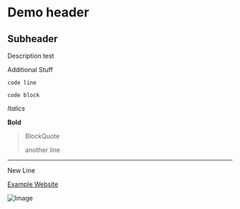 # Demo header

## Subheader

Description test 

Additional Stuff

`code line`
```
code block
```
*Italics*

**Bold**

> BlockQuote
>
> another line

---
New Line

[Example Website](https://www.example.com)

![Image](https://upload.wikimedia.org/wikipedia/commons/thumb/6/6f/Beethoven.jpg/800px-Beethoven.jpg)
